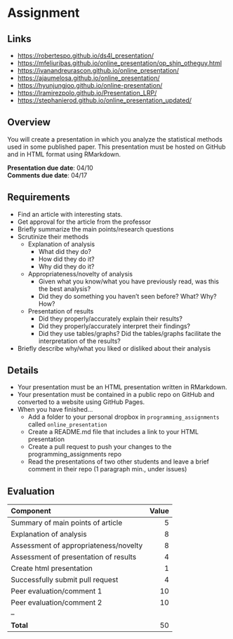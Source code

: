 Assignment
================

## Links

- <https://robertespo.github.io/ds4l_presentation/>
- <https://mfeliuribas.github.io/online_presentation/op_shin_otheguy.html>
- <https://ivanandreurascon.github.io/online_presentation/>
- <https://ajaumelosa.github.io/online_presentation/>
- <https://hyunjungjoo.github.io/online-presentation/>
- <https://lramirezpolo.github.io/Presentation_LRP/>
- <https://stephanierod.github.io/online_presentation_updated/>

## Overview

You will create a presentation in which you analyze the statistical
methods used in some published paper. This presentation must be hosted
on GitHub and in HTML format using RMarkdown.

**Presentation due date**: 04/10  
**Comments due date**: 04/17

## Requirements

- Find an article with interesting stats.
- Get approval for the article from the professor
- Briefly summarize the main points/research questions
- Scrutinize their methods
  - Explanation of analysis
    - What did they do?
    - How did they do it?
    - Why did they do it?
  - Appropriateness/novelty of analysis
    - Given what you know/what you have previously read, was this the
      best analysis?
    - Did they do something you haven’t seen before? What? Why? How?
  - Presentation of results
    - Did they properly/accurately explain their results?
    - Did they properly/accurately interpret their findings?
    - Did they use tables/graphs? Did the tables/graphs facilitate the
      interpretation of the results?
- Briefly describe why/what you liked or disliked about their analysis

## Details

- Your presentation must be an HTML presentation written in RMarkdown.
- Your presentation must be contained in a public repo on GitHub and
  converted to a website using GitHub Pages.
- When you have finished…
  - Add a folder to your personal dropbox in `programming_assignments`
    called `online_presentation`
  - Create a README.md file that includes a link to your HTML
    presentation
  - Create a pull request to push your changes to the
    programming_assignments repo
  - Read the presentations of two other students and leave a brief
    comment in their repo (1 paragraph min., under issues)

## Evaluation

| Component                             | Value |
|:--------------------------------------|------:|
| Summary of main points of article     |     5 |
| Explanation of analysis               |     8 |
| Assessment of appropriateness/novelty |     8 |
| Assessment of presentation of results |     4 |
| Create html presentation              |     1 |
| Successfully submit pull request      |     4 |
| Peer evaluation/comment 1             |    10 |
| Peer evaluation/comment 2             |    10 |
| –                                     |       |
| **Total**                             |    50 |

</br></br></br>
